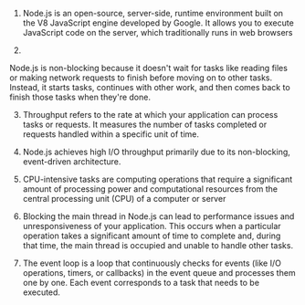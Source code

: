 1.  Node.js is an open-source, server-side, runtime environment built on the V8 JavaScript engine developed by Google. It allows you to execute JavaScript code on the server, which traditionally runs in web browsers

2.  
Node.js is non-blocking because it doesn't wait for tasks like reading files or making network requests to finish before moving on to other tasks. Instead, it starts tasks, continues with other work, and then comes back to finish those tasks when they're done. 


3.  Throughput refers to the rate at which your application can process tasks or requests. It measures the number of tasks completed or requests handled within a specific unit of time.


4.  Node.js achieves high I/O throughput primarily due to its non-blocking, event-driven architecture.

5.  CPU-intensive tasks are computing operations that require a significant amount of processing power and computational resources from the central processing unit (CPU) of a computer or server

6.  Blocking the main thread in Node.js can lead to performance issues and unresponsiveness of your application. This occurs when a particular operation takes a significant amount of time to complete and, during that time, the main thread is occupied and unable to handle other tasks.

7.   The event loop is a loop that continuously checks for events (like I/O operations, timers, or callbacks) in the event queue and processes them one by one. Each event corresponds to a task that needs to be executed.